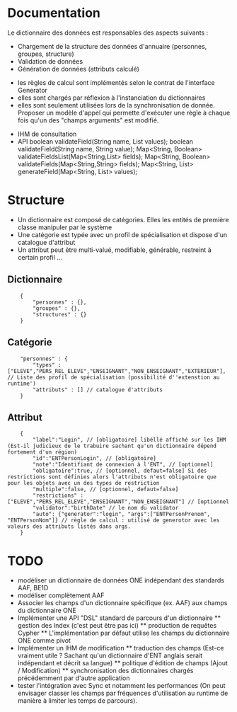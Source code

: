 Documentation
=============

Le dictionnaire des données est responsables des aspects suivants :

* Chargement de la structure des données d'annuaire (personnes, groupes, structure)
* Validation de données
* Génération de données (attributs calculé)
 - les règles de calcul sont implémentés selon le contrat de l'interface Generator
 - elles sont chargés par réflexion à l'instanciation du dictionnaires
 - elles sont seulement utilisées lors de la synchronisation de donnée. Proposer un modèle d'appel qui permette d'exécuter une règle à chaque fois qu'un des "champs arguments" est modifié.
* IHM de consultation
* API
		boolean validateField(String name, List<String> values);
		boolean validateField(String name, String value);
		Map<String, Boolean> validateFieldsList(Map<String,List<String>> fields);
		Map<String, Boolean> validateFields(Map<String,String> fields);
		Map<String, List<String>> generateField(Map<String, List<String>> values);

# Structure

* Un dictionnaire est composé de catégories. Elles les entités de première classe manipuler par le système
* Une catégorie est typée avec un profil de spécialisation et dispose d'un catalogue d'attribut
* Un attribut peut être multi-valué, modifiable, générable, restreint à certain profil ...

## Dictionnaire

		{
			"personnes" : {},
			"groupes" : {},
			"structures" : {}
		}

## Catégorie

		"personnes" : {
			"types" : ["ELEVE","PERS_REL_ELEVE","ENSEIGNANT","NON_ENSEIGNANT","EXTERIEUR"], // Liste des profil de spécialisation (possibilité d''extenstion au runtime')
			"attributs" : [] // catalogue d'attributs
		}

## Attribut

		{
			"label":"Login", // [obligatoire] libéllé affiché sur les IHM (Est-il judicieux de le trabuire sachant qu'un dictionnaire dépend fortement d'un région)
			"id":"ENTPersonLogin", // [obligatoire]
			"note":"Identifiant de connexion à l'ENT", // [optionnel]
			"obligatoire":true, // [optionnel, defaut=false] Si des restrictions sont définies alors l'attributs n'est obligatoire que pour les objets avec un des types de restriction
			"multiple":false, // [optionnel, defaut=false]
			"restrictions" : ["ELEVE","PERS_REL_ELEVE","ENSEIGNANT","NON_ENSEIGNANT"] // [optionnel
			"validator":"birthDate" // le nom du validator
			"auto": {"generator":"login", "args":["ENTPersonPrenom", "ENTPersonNom"]} // règle de calcul : utilisé de generotor avec les valeurs des attributs listés dans args.
		}

# TODO

* modéliser un dictionnaire de données ONE indépendant des standards AAF, BE1D
* modéliser complètement AAF
* Associer les champs d'un dictionnaire spécifique (ex. AAF) aux champs du dictionnaire ONE
* Implémenter une API "DSL" standard de parcours d'un dictionnaire
** gestion des Index (c'est peut être pas ici)
** production de requêtes Cypher
** L'implémentation par défaut utilise les champs du dictionnaire ONE comme pivot
* Implémenter un IHM de modification
** traduction des champs (Est-ce vraiment utile ? Sachant qu'un dictionnaire d'ENT anglais serait indépendant et décrit sa langue)
** politique d'édition de champs (Ajout / Modification)
** synchronisation des dictionnaires chargés précédemment par d'autre application
* tester l'intégration avec Sync et notamment les performances (On peut envisager classer les champs par fréquences d'utilisation au runtime de manière à limiter les temps de parcours).


